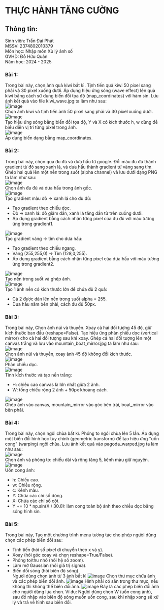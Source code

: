# THỰC HÀNH TĂNG CƯỜNG  
## Thông tin:  
Sinh viên: Trần Đại Phát  
MSSV: 2374802010379  
Môn học: Nhập môn Xử lý ảnh số  
GVHD: Đỗ Hữu Quân  
Năm học: 2024 - 2025  

### Bài 1:  
Trong bài này, chọn ảnh quả kiwi bất kì. Tịnh tiến quả kiwi 50 pixel sang phải và 30 pixel xuống dưới. Áp dụng hiệu ứng sóng (wave effect) lên quả kiwi bằng cách sử dụng biến đổi tọa độ (map_coordinates) với hàm sin. Lưu ảnh kết quả vào file kiwi_wave.jpg ta làm như sau:  
![image](https://github.com/user-attachments/assets/e4b3e587-86cc-4655-bc4a-5edbff88afbd)  
Chọn ảnh kiwi và tịnh tiến ảnh 50 pixel sang phải và 30 pixel xuống dưới.  
![image](https://github.com/user-attachments/assets/f7c1e813-34c1-4609-adab-a96769f4a2a0)  
Tạo hiệu ứng sóng bằng biến đổi tọa độ, Y và X có kích thước h, w dùng để biểu diễn vị trí từng pixel trong ảnh.  
![image](https://github.com/user-attachments/assets/d65665e0-6b73-4596-86b7-4741e401ad1f)  
Áp dụng biến dạng bằng map_coordinates.  

### Bài 2:  
Trong bài này, chọn quả đu đủ và dưa hấu từ google. Đổi màu đu đủ thành gradient từ đỏ sang xanh lá, và dưa hấu thành gradient từ vàng sang tím. Ghép hai quả lên một nền trong suốt (alpha channel) và lưu dưới dạng PNG ta làm như sau:  
![image](https://github.com/user-attachments/assets/2e152053-f336-4293-9844-dafe87a8e0d5)  
Chọn ảnh đu đủ và dưa hấu trong ảnh gốc.  
![image](https://github.com/user-attachments/assets/7046e6b9-0d12-4bf3-845a-59817f18a5e2)  
Tạo gradient màu đỏ -> xanh lá cho đu đủ:  
- Tạo gradient theo chiều dọc.  
- Đỏ -> xanh lá: đỏ giảm dần, xanh lá tăng dần từ trên xuống dưới.  
- Áp dụng gradient bằng cách nhân từng pixel của đu đủ với màu tương ứng trong gradient1.  

![image](https://github.com/user-attachments/assets/f8fa5b22-1ed2-4d03-967e-fbfcf8f76769)  
Tạo gradient vàng -> tím cho dưa hấu:  
- Tạo gradient theo chiều ngang.  
- Vàng (255,255,0) → Tím (128,0,255).
- Áp dụng gradient bằng cách nhân từng pixel của dưa hấu với màu tương ứng trong gradient2.

![image](https://github.com/user-attachments/assets/8a1da8fb-bc2d-46f4-a7a6-127eaa335fb3)  
Tạo nền trong suốt và ghép ảnh.  
![image](https://github.com/user-attachments/assets/ea3e9ed1-e810-482e-8deb-ac17c8611674)  
Tạo 1 ảnh nền có kích thước lớn để chứa đủ 2 quả:  
- Cả 2 được dán lên nền trong suốt alpha = 255.
- Dưa hấu nằm bên phải, cách đu đủ 50px.

### Bài 3:  
Trong bài này, Chọn ảnh núi và thuyền. Xoay cả hai đối tượng 45 độ, giữ kích thước ban đầu (reshape=False). Tạo hiệu ứng phản chiếu dọc (vertical mirror) cho cả hai đối tượng sau khi xoay. Ghép cả hai đối tượng lên một canvas trắng và lưu vào mountain_boat_mirror.jpg ta làm như sau:  
![image](https://github.com/user-attachments/assets/95496724-a36f-485d-9346-55bd7b004d48)  
Chọn ảnh núi và thuyền, xoay ảnh 45 độ không đổi kích thước.  
![image](https://github.com/user-attachments/assets/b9b29ba9-8d61-42f6-91a9-8a8858ecf86d)  
Phản chiếu dọc.  
![image](https://github.com/user-attachments/assets/113e483f-2dc2-4c06-bc29-b24288065e1b)  
Tinh kích thước và tạo nền trắng:  
- H: chiều cao canvas là lớn nhất giữa 2 ảnh.
- W: tổng chiều rộng 2 ảnh + 50px khoảng cách.

![image](https://github.com/user-attachments/assets/b3b35e60-f47b-48d8-8007-daa3cb0a65f1)  
Ghép ảnh vào canvas, mountain_mirror vào góc bên trái, boat_mirror vào bên phải.  

### Bài 4:  
Trong bài này, chọn ngôi chùa bất kì. Phóng to ngôi chùa lên 5 lần. Áp dụng một biến đổi hình học tùy chỉnh (geometric transform) để tạo hiệu ứng "uốn cong" (warping) ngôi chùa. Lưu ảnh kết quả vào pagoda_warped.jpg ta làm như sau:  
![image](https://github.com/user-attachments/assets/6a6f4f20-7fb6-4ab4-84e3-a3c1190372e3)  
Chọn ảnh và phóng to: chiều dài và rộng tăng 5, kênh màu giữ nguyên.  
![image](https://github.com/user-attachments/assets/af30d8ad-1e43-47d6-a35c-3b5a97aef6ea)  
Uốn cong ảnh:  
- h: Chiều cao.
- w: Chiều rộng.
- c: Kênh màu.
- Y: Chứa các chỉ số dòng.
- X: Chứa các chỉ số cột.
- Y += 10 * np.sin(X / 30.0): làm cong toàn bộ ảnh theo chiều dọc bằng sóng hình sin.

### Bài 5:  
Trong bài này, Tạo một chương trình menu tương tác cho phép người dùng chọn các phép biến đổi sau:  
- Tịnh tiến (hỏi số pixel di chuyển theo x và y).  
- Xoay (hỏi góc xoay và chọn reshape=True/False).  
- Phóng to/thu nhỏ (hỏi hệ số zoom).  
- Làm mờ Gaussian (hỏi giá trị sigma).  
- Biến đổi sóng (hỏi biên độ sóng).   
Người dùng chọn ảnh từ 3 ảnh bất kì
![image](https://github.com/user-attachments/assets/e7e6135e-99ec-48fb-897f-24b4969a883f)
Chọn thư mục chứa ảnh và các phép biến đổi ảnh.
![image](https://github.com/user-attachments/assets/e4d61f36-8bf0-4e8a-befa-8451d0c9fd27)
Hình phải có sẵn trong thư mục, nếu không thì không thể biến đổi ảnh.
![image](https://github.com/user-attachments/assets/4acf564e-e1c1-48d2-9e6d-31a0b64fa0d5)
Đây là các phép biến đổi ảnh cho người dùng lựa chọn.
Ví dụ: Người dùng chọn W (uốn cong ảnh), sau đó nhập vào biên độ sóng muốn uốn cong, sau khi nhập xong sẽ xử lý và trả về hình sau biến đổi.  































